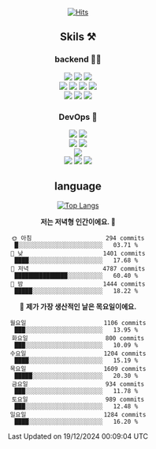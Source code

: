 <div align="center">

[![Hits](https://hits.seeyoufarm.com/api/count/incr/badge.svg?url=https%3A%2F%2Fgithub.com%2Fzxcv9203%2Fhit-counter&count_bg=%23FF7272&title_bg=%23324C2E&icon=codeigniter.svg&icon_color=%23DD5B5B&title=%EB%B0%A9%EB%AC%B8%EC%9E%90&edge_flat=false)](https://hits.seeyoufarm.com)
  
## Skils ⚒️

### backend 🧑‍💻
  
<img src="https://img.shields.io/badge/Java-FF6600?style=flat-square&logo=buymeacoffee&logoColor=white"/>
<img src="https://img.shields.io/badge/Go-0099FF?style=flat-square&logo=go&logoColor=white"/>
<img src="https://img.shields.io/badge/Kotlin-7F52FF?style=flat-square&logo=kotlin&logoColor=white"/>
  
  
<br />
  
<img src="https://img.shields.io/badge/Spring-339933?style=flat-square&logo=Spring&logoColor=white"/>
<img src="https://img.shields.io/badge/Spring Boot-339933?style=flat-square&logo=Spring Boot&logoColor=white"/>
<img src="https://img.shields.io/badge/Spring Security-339933?style=flat-square&logo=Spring Security&logoColor=white"/>
  
<img src="https://img.shields.io/badge/Spring Data JPA-339933?style=flat-square&logo=Hibernate&logoColor=white"/>

<br />
  
  <img src="https://img.shields.io/badge/mysql-0099FF?style=flat-square&logo=mysql&logoColor=white"/>
  <img src="https://img.shields.io/badge/mariadb-0099FF?style=flat-square&logo=mariadb&logoColor=white"/>
  <img src="https://img.shields.io/badge/mongoDB-47A248?style=flat-square&logo=mongodb&logoColor=white"/>
  
  
### DevOps 🚀
  
  <img src="https://img.shields.io/badge/docker-2496ED?style=flat-square&logo=docker&logoColor=white"/>
  <img src="https://img.shields.io/badge/kubernetes-326CE5?style=flat-square&logo=kubernetes&logoColor=white"/>
  
  <br />
  
  <img src="https://img.shields.io/badge/Github Actions-2088FF?style=flat-square&logo=githubactions&logoColor=white"/>
  <img src="https://img.shields.io/badge/Jenkins-D24939?style=flat-square&logo=jenkins&logoColor=white"/>
  
  
  <br />
  <img src="https://img.shields.io/badge/terraform-7B42BC?style=flat-square&logo=terraform&logoColor=white"/>
  
  <br />
  <img src="https://img.shields.io/badge/Amazon AWS-232F3E?style=flat-square&logo=Amazon AWS&logoColor=white"/>

  <img src="https://img.shields.io/badge/GCP-4285F4?style=flat-square&logo=googlecloud&logoColor=white"/>
  <img src="https://img.shields.io/badge/NCP-03C75A?style=flat-square&logo=naver&logoColor=white"/>
  
  
## language

[![Top Langs](https://github-readme-stats.vercel.app/api/top-langs/?username=zxcv9203&hide=html&exclude_repo=zxcv9203.github.io,golB&theme=grate-gatsby)](https://github.com/zxcv9203/github-readme-stats)
  
<!--START_SECTION:waka-->
**저는 저녁형 인간이에요. 🦉** 

```text
🌞 아침                     294 commits         █░░░░░░░░░░░░░░░░░░░░░░░░   03.71 % 
🌆 낮　                     1401 commits        ████░░░░░░░░░░░░░░░░░░░░░   17.68 % 
🌃 저녁                     4787 commits        ███████████████░░░░░░░░░░   60.40 % 
🌙 밤　                     1444 commits        █████░░░░░░░░░░░░░░░░░░░░   18.22 % 
```
📅 **제가 가장 생산적인 날은 목요일이에요.** 

```text
월요일                      1106 commits        ███░░░░░░░░░░░░░░░░░░░░░░   13.95 % 
화요일                      800 commits         ███░░░░░░░░░░░░░░░░░░░░░░   10.09 % 
수요일                      1204 commits        ████░░░░░░░░░░░░░░░░░░░░░   15.19 % 
목요일                      1609 commits        █████░░░░░░░░░░░░░░░░░░░░   20.30 % 
금요일                      934 commits         ███░░░░░░░░░░░░░░░░░░░░░░   11.78 % 
토요일                      989 commits         ███░░░░░░░░░░░░░░░░░░░░░░   12.48 % 
일요일                      1284 commits        ████░░░░░░░░░░░░░░░░░░░░░   16.20 % 
```



 Last Updated on 19/12/2024 00:09:04 UTC
<!--END_SECTION:waka-->
  
</div>

